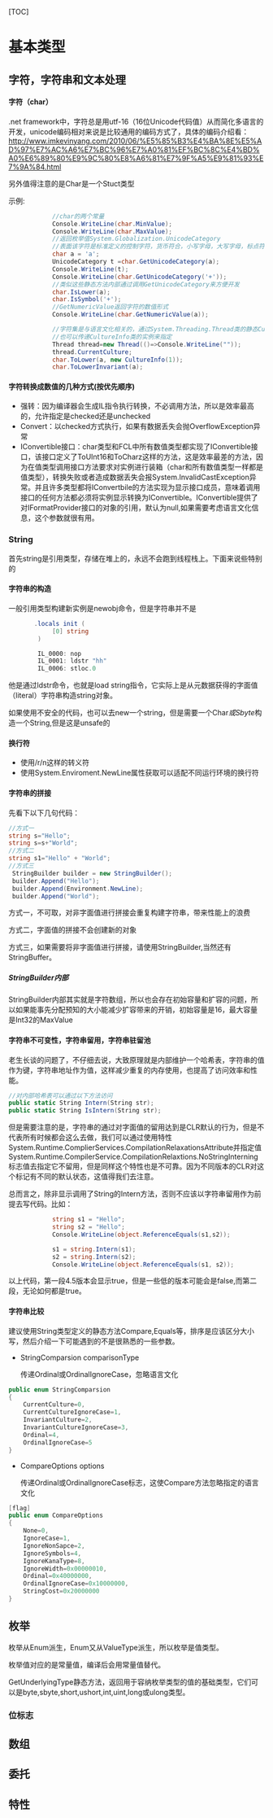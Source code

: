 [TOC]

# 基本类型

## 字符，字符串和文本处理

#### 字符（char）

.net framework中，字符总是用utf-16（16位Unicode代码值）从而简化多语言的开发，unicode编码相对来说是比较通用的编码方式了，具体的编码介绍看：http://www.imkevinyang.com/2010/06/%E5%85%B3%E4%BA%8E%E5%AD%97%E7%AC%A6%E7%BC%96%E7%A0%81%EF%BC%8C%E4%BD%A0%E6%89%80%E9%9C%80%E8%A6%81%E7%9F%A5%E9%81%93%E7%9A%84.html

另外值得注意的是Char是一个Stuct类型

示例:

```c#
            //char的两个常量
            Console.WriteLine(char.MinValue);
            Console.WriteLine(char.MaxValue);
            //返回枚举值System.Globalization.UnicodeCategory
            //表面该字符是标准定义的控制字符，货币符合，小写字母，大写字母，标点符合，数学符合等符合
            char a = 'a';
            UnicodeCategory t =char.GetUnicodeCategory(a);
            Console.WriteLine(t);
            Console.WriteLine(char.GetUnicodeCategory('+'));
            //类似这些静态方法内部通过调用GetUnicodeCategory来方便开发
            char.IsLower(a);
            char.IsSymbol('+');
            //GetNumericValue返回字符的数值形式
            Console.WriteLine(char.GetNumericValue(a)); 

            //字符集是与语言文化相关的，通过System.Threading.Thread类的静态CurrentCulture属性来获得
            //也可以传递CultureInfo类的实例来指定
            Thread thread=new Thread(()=>Console.WriteLine(""));
            thread.CurrentCulture;
            char.ToLower(a, new CultureInfo(1));
            char.ToLowerInvariant(a);
```

#### 字符转换成数值的几种方式(按优先顺序)

- 强转：因为编译器会生成IL指令执行转换，不必调用方法，所以是效率最高的，允许指定是checked还是unchecked
- Convert：以checked方式执行，如果有数据丢失会抛OverflowException异常
- IConvertible接口：char类型和FCL中所有数值类型都实现了IConvertible接口，该接口定义了ToUInt16和ToCharz这样的方法，这是效率最差的方法，因为在值类型调用接口方法要求对实例进行装箱（char和所有数值类型一样都是值类型），转换失败或者造成数据丢失会报System.InvalidCastException异常。并且许多类型都将IConvertbile的方法实现为显示接口成员，意味着调用接口的任何方法都必须将实例显示转换为IConvertible。IConvertible提供了对IFormatProvider接口的对象的引用，默认为null,如果需要考虑语言文化信息，这个参数就很有用。

### String

首先string是引用类型，存储在堆上的，永远不会跑到线程栈上。下面来说些特别的

#### 字符串的构造

一般引用类型构建新实例是newobj命令，但是字符串并不是

```c#
       .locals init (
            [0] string
        )

        IL_0000: nop
        IL_0001: ldstr "hh"
        IL_0006: stloc.0
```

他是通过ldstr命令，也就是load string指令，它实际上是从元数据获得的字面值（literal）字符串构造string对象。

如果使用不安全的代码，也可以去new一个string，但是需要一个Char*或Sbyte*构造一个String,但是这是unsafe的

#### 换行符

- 使用/r/n这样的转义符
- 使用System.Enviroment.NewLine属性获取可以适配不同运行环境的换行符

#### 字符串的拼接

先看下以下几句代码：

```c#
//方式一
string s="Hello";
string s=s+"World";
//方式二
string s1="Hello" + "World";
//方式三
 StringBuilder builder = new StringBuilder();
 builder.Append("Hello");
 builder.Append(Environment.NewLine);
 builder.Append("World");
```

方式一，不可取，对非字面值进行拼接会重复构建字符串，带来性能上的浪费

方式二，字面值的拼接不会创建新的对象

方式三，如果需要将非字面值进行拼接，请使用StringBuilder,当然还有StringBuffer。

##### StringBuilder内部

StringBuilder内部其实就是字符数组，所以也会存在初始容量和扩容的问题，所以如果能事先分配预知的大小能减少扩容带来的开销，初始容量是16，最大容量是Int32的MaxValue

#### 字符串不可变性，字符串留用，字符串驻留池

老生长谈的问题了，不仔细去说，大致原理就是内部维护一个哈希表，字符串的值作为键，字符串地址作为值，这样减少重复的内存使用，也提高了访问效率和性能。

```c#
//对内部哈希表可以通过以下方法访问
public static String Intern(String str);
public static String IsIntern(String str);
```

但是需要注意的是，字符串的通过对字面值的留用达到是CLR默认的行为，但是不代表所有时候都会这么去做，我们可以通过使用特性System.Runtime.ComplierServices.CompilationRelaxationsAttribute并指定值System.Runtime.CompilerService.CompilationRelaxtions.NoStringInterning标志值去指定它不留用，但是同样这个特性也是不可靠。因为不同版本的CLR对这个标记有不同的默认状态，这值得我们去注意。

总而言之，除非显示调用了String的Intern方法，否则不应该以字符串留用作为前提去写代码。比如：

```c#
            string s1 = "Hello";
            string s2 = "Hello";
            Console.WriteLine(object.ReferenceEquals(s1,s2));

            s1 = string.Intern(s1);
            s2 = string.Intern(s2);
            Console.WriteLine(object.ReferenceEquals(s1, s2));
```

以上代码，第一段4.5版本会显示true，但是一些低的版本可能会是false,而第二段，无论如何都是true。 

#### 字符串比较

建议使用String类型定义的静态方法Compare,Equals等，排序是应该区分大小写，然后介绍一下可能遇到的不是很熟悉的一些参数。

- StringComparsion comparisonType

  传递Ordinal或OrdinalIgnoreCase，忽略语言文化

```c#
public enum StringComparsion
{
    CurrentCulture=0,
    CurrentCultureIgnoreCase=1,
    InvariantCulture=2,
    InvariantCultureIgnoreCase=3,
    Ordinal=4,
    OrdinalIgnoreCase=5
}
```

- CompareOptions options

  传递Ordinal或OrdinalIgnoreCase标志，这使Compare方法忽略指定的语言文化

```c#
[flag]
public enum CompareOptions
{
    None=0,
    IgnoreCase=1,
    IgnoreNonSapce=2,
    IgnoreSymbols=4,
    IgnoreKanaType=8,
    IgnoreWidth=0x00000010,
    Ordinal=0x40000000,
    OrdinalIgnoreCase=0x10000000,
    StringCost=0x20000000
}
```

## 枚举

枚举从Enum派生，Enum又从ValueType派生，所以枚举是值类型。

枚举值对应的是常量值，编译后会用常量值替代。

GetUnderlyingType静态方法，返回用于容纳枚举类型的值的基础类型，它们可以是byte,sbyte,short,ushort,int,uint,long或ulong类型。

### 位标志



## 数组



## 委托

## 特性



